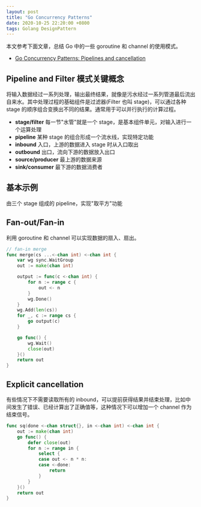 ```yaml
---
layout: post
title: "Go Concurrency Patterns"
date: 2020-10-25 22:20:00 +0800
tags: Golang DesignPattern
---
```


本文参考下面文章，总结 Go 中的一些 goroutine 和 channel 的使用模式。

- [Go Concurrency Patterns: Pipelines and cancellation](https://blog.golang.org/pipelines)

## Pipeline and Filter 模式关键概念

将输入数据经过一系列处理，输出最终结果，就像是污水经过一系列管道最后流出自来水。其中处理过程的基础组件是过滤器(Filter 也叫 stage)，可以通过各种 stage 的顺序组合变换出不同的结果。通常用于可以并行执行的计算过程。

- **stage/filter** 每一节"水管"就是一个 stage，是基本组件单元，对输入进行一个运算处理
- **pipeline** 某种 stage 的组合形成一个流水线，实现特定功能
- **inbound** 入口，上游的数据进入 stage 时从入口取出
- **outbound** 出口，流向下游的数据放入出口
- **source/producer** 最上游的数据来源
- **sink/consumer** 最下游的数据消费者

## 基本示例

由三个 stage 组成的 pipeline，实现"取平方"功能

## Fan-out/Fan-in

利用 goroutine 和 channel 可以实现数据的扇入、扇出。

```Go
// fan-in merge
func merge(cs ...<-chan int) <-chan int {
    var wg sync.WaitGroup
    out := make(chan int)

    output := func(c <-chan int) {
        for n := range c {
            out <- n
        }
        wg.Done()
    }
    wg.Add(len(cs))
    for _, c := range cs {
        go output(c)
    }

    go func() {
        wg.Wait()
        close(out)
    }()
    return out
}
```

## Explicit cancellation

有些情况下不需要读取所有的 inbound，可以提前获得结果并结束处理，比如中间发生了错误、已经计算出了正确值等，这种情况下可以增加一个 channel 作为结束信号。

```Go
func sq(done <-chan struct{}, in <-chan int) <-chan int {
    out := make(chan int)
    go func() {
        defer close(out)
        for n := range in {
            select {
            case out <- n * n:
            case <-done:
                return
            }
        }
    }()
    return out
}
```

##
